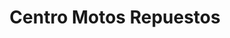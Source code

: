 ---
title: "Centro Motos Repuestos"
url: /ciudad-autonoma-de-buenos-aires/centro-motos-repuestos/
shop: Motorrad
---